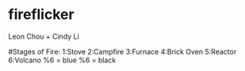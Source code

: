 # fireflicker

Leon Chou + Cindy Li


#Stages of Fire:
1:Stove
2:Campfire
3:Furnace
4:Brick Oven
5:Reactor
6:Volcano
%6 = blue
%6 = black
